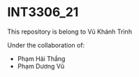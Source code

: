 # INT3306_21
This repository is belong to Vũ Khánh Trình 

Under the collaboration of:

- Phạm Hải Thắng
- Phạm Dương Vũ
